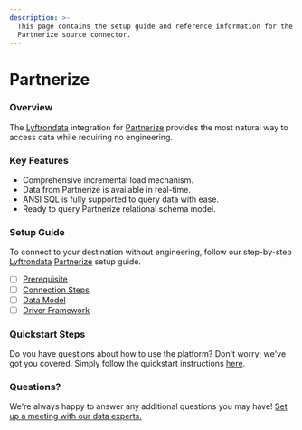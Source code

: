 ```yaml
---
description: >-
  This page contains the setup guide and reference information for the 
  Partnerize source connector.
---
```


# Partnerize

### Overview

The [Lyftrondata](https://www.lyftrondata.com/) integration for [Partnerize](../-partnerize/None/) provides the most natural way to access data while requiring no engineering.

### Key Features

* Comprehensive incremental load mechanism.
* Data from Partnerize is available in real-time.
* ANSI SQL is fully supported to query data with ease.
* Ready to query Partnerize relational schema model.

### Setup Guide

To connect to your destination without engineering, follow our step-by-step [Lyftrondata](https://www.lyftrondata.com/) [Partnerize](../-partnerize/None/) setup guide.

* [ ] [Prerequisite](prerequisite.md)
* [ ] [Connection Steps](connection-steps.md)
* [ ] [Data Model](data-model/erd.md)
* [ ] [Driver Framework](driver-framework/)

### Quickstart Steps

Do you have questions about how to use the platform? Don't worry; we've got you covered. Simply follow the quickstart instructions [here](../../).

### Questions? <a href="#questions" id="questions"></a>

We're always happy to answer any additional questions you may have! [Set up a meeting with our data experts.](https://www.lyftrondata.com/book-a-meeting/)
